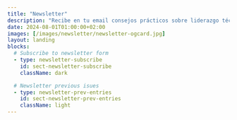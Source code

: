 ```yaml
---
title: "Newsletter"
description: "Recibe en tu email consejos prácticos sobre liderazgo técnico, buenas prácticas de programación y desarrollo de producto."
date: 2024-08-01T01:00:00+02:00
images: [/images/newsletter/newsletter-ogcard.jpg]
layout: landing
blocks:
  # Subscribe to newsletter form
  - type: newsletter-subscribe
    id: sect-newsletter-subscribe
    className: dark

  # Newsletter previous isues
  - type: newsletter-prev-entries
    id: sect-newsletter-prev-entries
    className: light
---
```

